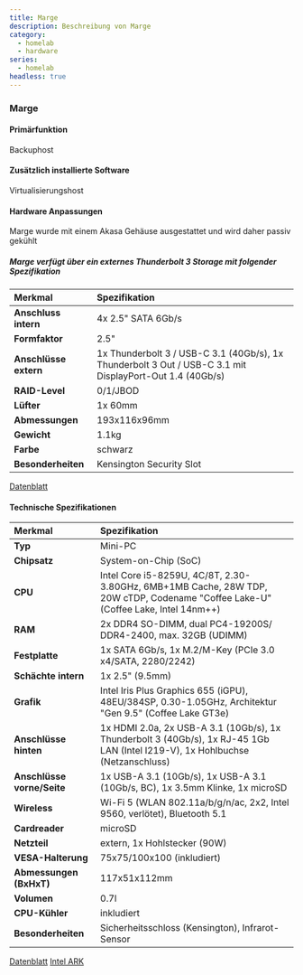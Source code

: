 ```yaml
---
title: Marge
description: Beschreibung von Marge
category:
  - homelab
  - hardware
series:
  - homelab
headless: true
---
```



### Marge

#### Primärfunktion

Backuphost

#### Zusätzlich installierte Software

Virtualisierungshost

#### Hardware Anpassungen

Marge wurde mit einem Akasa Gehäuse ausgestattet und wird daher passiv gekühlt

##### Marge verfügt über ein externes Thunderbolt 3 Storage mit folgender Spezifikation

| Merkmal | Spezifikation |
| :--- | :--- |
| **Anschluss intern** | 4x 2.5" SATA 6Gb/​s |
| **Formfaktor** | 2.5" |
| **Anschlüsse extern** | 1x Thunderbolt 3 /​ USB-C 3.1 (40Gb/​s), 1x Thunderbolt 3 Out /​ USB-C 3.1 mit DisplayPort-Out 1.4 (40Gb/​s) |
| **RAID-Level** | 0/​1/​JBOD |
| **Lüfter** | 1x 60mm |
| **Abmessungen** | 193x116x96mm |
| **Gewicht** | 1.1kg |
| **Farbe** | schwarz |
| **Besonderheiten** | Kensington Security Slot |

[Datenblatt](https://gzhls.at/blob/ldb/e/4/0/0/da53fd6e6bc8f56e546e9df74910ad710e43.pdf)

#### Technische Spezifikationen

| Merkmal | Spezifikation |
| :--- | :--- |
| **Typ** | Mini-PC |
| **Chipsatz** | System-on-Chip (SoC) |
| **CPU** | Intel Core i5-8259U, 4C/8T, 2.30-3.80GHz, 6MB+1MB Cache, 28W TDP, 20W cTDP, Codename "Coffee Lake-U" (Coffee Lake, Intel 14nm++) |
| **RAM** | 2x DDR4 SO-DIMM, dual PC4-19200S/​DDR4-2400, max. 32GB (UDIMM) |
| **Festplatte** | 1x SATA 6Gb/​s, 1x M.2/​M-Key (PCIe 3.0 x4/​SATA, 2280/​2242) |
| **Schächte intern** | 1x 2.5" (9.5mm) |
| **Grafik** | Intel Iris Plus Graphics 655 (iGPU), 48EU/384SP, 0.30-1.05GHz, Architektur "Gen 9.5" (Coffee Lake GT3e) |
| **Anschlüsse hinten**| 1x HDMI 2.0a, 2x USB-A 3.1 (10Gb/​s), 1x Thunderbolt 3 (40Gb/​s), 1x RJ-45 1Gb LAN (Intel I219-V), 1x Hohlbuchse (Netzanschluss) |
| **Anschlüsse vorne/Seite** | 1x USB-A 3.1 (10Gb/​s), 1x USB-A 3.1 (10Gb/​s, BC), 1x 3.5mm Klinke, 1x microSD |
| **Wireless** | Wi-Fi 5 (WLAN 802.11a/​b/​g/​n/​ac, 2x2, Intel 9560, verlötet), Bluetooth 5.1 |
| **Cardreader** | microSD |
| **Netzteil** | extern, 1x Hohlstecker (90W) |
| **VESA-Halterung** | 75x75/​100x100 (inkludiert) |
| **Abmessungen (BxHxT)** | 117x51x112mm |
| **Volumen** | 0.7l |
| **CPU-Kühler** | inkludiert |
| **Besonderheiten** | Sicherheitsschloss (Kensington), Infrarot-Sensor |

[Datenblatt](https://gzhls.at/blob/ldb/a/f/7/0/5e4d8b80ec2059e3589b926a67b4d94dc149.pdf)
[Intel ARK](https://www.intel.com/content/www/us/en/products/sku/135935/intel-core-i58259u-processor-6m-cache-up-to-3-80-ghz.html)
